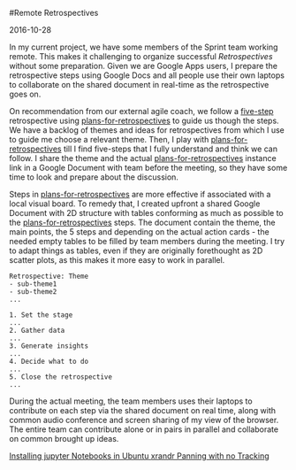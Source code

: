 #Remote Retrospectives

2016-10-28

<!--- tags: agile -->

In my current project, we have some members of the Sprint team working remote. This makes it challenging to organize successful *Retrospectives* without some preparation. Given we are Google Apps users, I prepare the retrospective steps using Google Docs and all people use their own laptops to collaborate on the shared document in real-time as the retrospective goes on.

On recommendation from our external agile coach, we follow a [five-step](http://www.slideshare.net/estherderby/agile-retrospectives-4976896) retrospective using [plans-for-retrospectives](http://plans-for-retrospectives.com) to guide us though the steps. We have a backlog of themes and ideas for retrospectives from which I use to guide me choose a relevant theme. Then, I play with [plans-for-retrospectives](http://plans-for-retrospectives.com) till I find five-steps that I fully understand and think we can follow. I share the theme and the actual [plans-for-retrospectives](http://plans-for-retrospectives.com) instance link in a Google Document with team before the meeting, so they have some time to look and prepare about the discussion.

Steps in [plans-for-retrospectives](http://plans-for-retrospectives.com) are more effective if associated with a local visual board. To remedy that, I created upfront a shared Google Document with 2D structure with tables conforming as much as possible to the [plans-for-retrospectives](http://plans-for-retrospectives.com) steps. The document contain the theme, the main points, the 5 steps and depending on the actual action cards - the needed empty tables to be filled by team members during the meeting. I try to adapt things as tables, even if they are originally forethought as 2D scatter plots, as this makes it more easy to work in parallel.

```
Retrospective: Theme
- sub-theme1
- sub-theme2
...

1. Set the stage
...
2. Gather data
...
3. Generate insights
...
4. Decide what to do
...
5. Close the retrospective
...
```

During the actual meeting, the team members uses their laptops to contribute on each step via the shared document on real time, along with common audio conference and screen sharing of my view of the browser. The entire team can contribute alone or in pairs in parallel and collaborate on common brought up ideas.


<ins class='nfooter'><a rel='prev' id='fprev' href='#blog/2016/2016-10-28-Installing-jupyter-Notebooks-in-Ubuntu.md'>Installing jupyter Notebooks in Ubuntu</a> <a rel='next' id='fnext' href='#blog/2016/2016-10-02-xrandr-Panning-with-no-Tracking.md'>xrandr Panning with no Tracking</a></ins>
